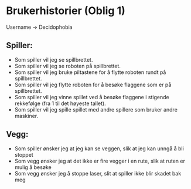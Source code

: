 # Brukerhistorier (Oblig 1)

Username -> Decidophobia

## Spiller:

- Som spiller vil jeg se spillbrettet.
- Som spiller vil jeg se roboten på spillbrettet.
- Som spiller vil jeg bruke piltastene for å flytte roboten rundt på spillbrettet.
- Som spiller vil jeg flytte roboten for å besøke flaggene som er på spillbrettet.
- Som spiller vil jeg vinne spillet ved å besøke flaggene i stigende rekkefølge (fra 1 til det høyeste tallet).
- Som spiller vil jeg spille spillet med andre spillere som bruker andre maskiner.

## Vegg:

- Som spiller ønsker jeg at jeg kan se veggen, slik at jeg kan unngå å bli stoppet
- Som vegg ønsker jeg at det ikke er fire vegger i en rute, slik at ruten er mulig å besøke
- Som vegg ønsker jeg å stoppe laser, slit at spiller ikke blir skadet bak meg

